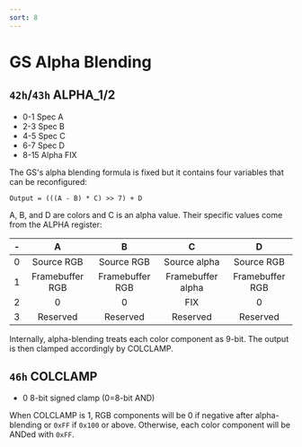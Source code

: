 ```yaml
---
sort: 8
---
```


# GS Alpha Blending

## `42h`/`43h` ALPHA_1/2
- 0-1   Spec A
- 2-3   Spec B
- 4-5   Spec C
- 6-7   Spec D
- 8-15  Alpha FIX

The GS's alpha blending formula is fixed but it contains four variables that can be reconfigured:
```
Output = (((A - B) * C) >> 7) + D
```
A, B, and D are colors and C is an alpha value. Their specific values come from the ALPHA register:

| - | A | B | C | D | 
| :---: | :---: | :---: | :---: | :---: |
| 0 | Source RGB | Source RGB | Source alpha | Source RGB | 
| 1 | Framebuffer RGB | Framebuffer RGB | Framebuffer alpha | Framebuffer RGB | 
| 2 | 0 | 0 | FIX | 0 | 
| 3 | Reserved | Reserved | Reserved | Reserved |

Internally, alpha-blending treats each color component as 9-bit. The output is then clamped accordingly by COLCLAMP.

## `46h` COLCLAMP
- 0    8-bit signed clamp (0=8-bit AND)

When COLCLAMP is 1, RGB components will be 0 if negative after alpha-blending or `0xFF` if `0x100` or above. Otherwise, each color component will be ANDed with `0xFF`.
